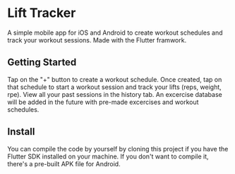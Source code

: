 # Lift Tracker

A simple mobile app for iOS and Android to create workout schedules and track your workout sessions.
Made with the Flutter framwork.

## Getting Started

Tap on the "+" button to create a workout schedule. Once created, tap on that schedule to start a workout session
and track your lifts (reps, weight, rpe). View all your past sessions in the history tab. An excercise database
will be added in the future with pre-made excercises and workout schedules.

## Install

You can compile the code by yourself by cloning this project if you have the Flutter SDK installed on your machine.
If you don't want to compile it, there's a pre-built APK file for Android. 

